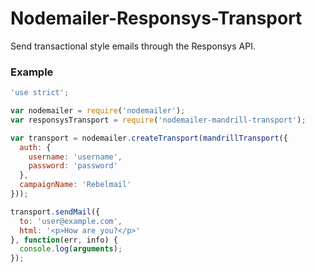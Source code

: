 # Nodemailer-Responsys-Transport

Send transactional style emails through the Responsys API.

### Example

```js
'use strict';

var nodemailer = require('nodemailer');
var responsysTransport = require('nodemailer-mandrill-transport');

var transport = nodemailer.createTransport(mandrillTransport({
  auth: {
    username: 'username',
    password: 'password'
  },
  campaignName: 'Rebelmail'
}));

transport.sendMail({
  to: 'user@example.com',
  html: '<p>How are you?</p>'
}, function(err, info) {
  console.log(arguments);
});
```
